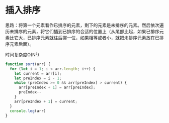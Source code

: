 # 插入排序

思路：将第一个元素看作已排序的元素，剩下的元素是未排序的元素。然后依次遍历未排序的元素，将它们插到已排序的合适的位置上（从尾部比起，如果已排序元素比它大，已排序元素就往后挪一位，如果相等或者小，就把未排序元素放在已排序元素后面）。

时间复杂度O(N²)

```js
function sort(arr) {
  for (let i = 1; i < arr.length; i++) {
    let current = arr[i];
    let preIndex = i - 1;
    while (preIndex >= 0 && arr[preIndex] > current) {
      arr[preIndex + 1] = arr[preIndex];
      preIndex--
    }
    arr[preIndex + 1] = current;
  }
  console.log(arr)
}
```